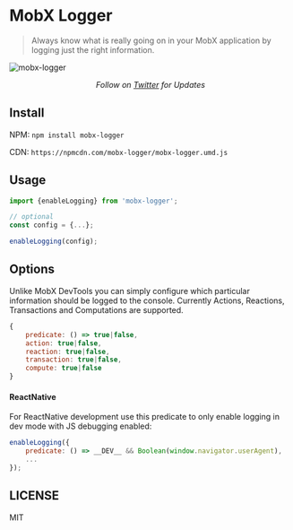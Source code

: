 # MobX Logger

> Always know what is really going on in your MobX application by logging just the right information.

![mobx-logger](https://raw.githubusercontent.com/winterbe/mobx-logger/master/docs/screenshot.png)

<p align="center">
   <i>Follow on <a href="https://twitter.com/winterbe_">Twitter</a> for Updates</i>
</p>

## Install

NPM: `npm install mobx-logger`
 
CDN: `https://npmcdn.com/mobx-logger/mobx-logger.umd.js` 

## Usage

```js
import {enableLogging} from 'mobx-logger';

// optional
const config = {...};

enableLogging(config);
```

## Options

Unlike MobX DevTools you can simply configure which particular information should be logged to the console. Currently Actions, Reactions, Transactions and Computations are supported.

```js
{
    predicate: () => true|false,
    action: true|false,
    reaction: true|false,
    transaction: true|false,
    compute: true|false
}
```

#### ReactNative

For ReactNative development use this predicate to only enable logging in dev mode with JS debugging enabled:

```js
enableLogging({
    predicate: () => __DEV__ && Boolean(window.navigator.userAgent),
    ...
});
```

## LICENSE

MIT
